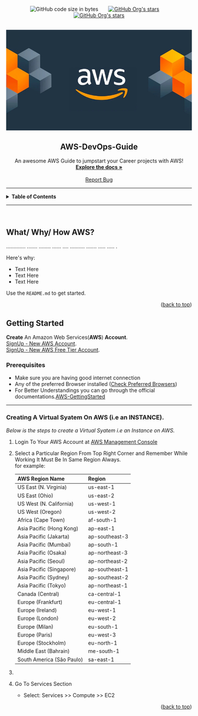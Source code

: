 <div id="top"></div>

<p align="center">
  <img alt="GitHub code size in bytes" src="https://img.shields.io/github/languages/code-size/sumit21adm/AWS-DevOps___Sumitadm21?color=green" height="30" width = "auto">
  &nbsp;&nbsp;&nbsp;&nbsp;&nbsp;
  <a href="https://linkedin.com/in/sumitadm21"><img alt="GitHub Org's stars" src="https://img.shields.io/badge/in-LinkedIn-blue" height="30" width = "auto"></a>
  &nbsp;&nbsp;&nbsp;&nbsp;&nbsp;
  <a href="https://github.com/Sumit21adm"><img alt="GitHub Org's stars" src="https://img.shields.io/badge/GitHub-follow-yellow" height="30" width = "auto"></a>
</p>

<!-- PROJECT LOGO -->
<br />
<div align="center">
  <a href="https://github.com/Sumit21adm/AWS-DevOps___Sumitadm21">
    <img src="assets/awslogo-image.jpeg" alt="Logo" width="auto" height="auto">
  </a>

  <h2 align="center"><b>AWS-DevOps-Guide</b></h2>

  <p align="center">
    An awesome AWS Guide to jumpstart your Career projects with AWS!
    <br />
    <a href="https://github.com/Sumit21adm/AWS-DevOps___Sumitadm21"> <strong>Explore the docs »</strong></a>
    <br />
    <br />
    <a href="https://github.com/Sumit21adm/AWS-DevOps___Sumitadm21/issues">Report Bug</a>
  </p>
  </div>

<!-- TABLE OF CONTENTS -->
<hr>
<details>
<summary><b>Table of Contents</b></summary>
<ol>
    <li>
    <a href="#about-the-project">About The Project</a>
    <ul>
        <li type="square"><a href="#built-with">Built With</a></li>
    </ul>
    </li>
    <li>
    <a href="#getting-started">Getting Started</a>
    <ul>
        <li type="square"><a href="#prerequisites">Prerequisites</a></li>
        <li type="square"><a href="#installation">Installation</a></li>
    </ul>
    </li>
    <li><a href="#usage">Usage</a></li>
</ol>
</details>
<hr>
<br>

<!-- ABOUT THE PROJECT -->

## What/ Why/ How <b>AWS</b>?

............. ....... ........ ...... .... .......... ....... ..... ..... .

Here's why:

- Text Here
- Text Here
- Text Here

Use the `README.md` to get started.

<p align="right">(<a href="#top">back to top</a>)</p>

<!-- GETTING STARTED -->

## Getting Started

<b>Create</b> An Amazon Web Services(<b>AWS</b>) <b>Account</b>.
<br>
[SignUp - New AWS Account](https://aws.amazon.com/?nc2=h_lg).
<br>
[SignUp - New AWS Free Tier Account](https://portal.aws.amazon.com/billing/signup#/start/email).

### Prerequisites

- Make sure you are having good internet connection
- Any of the preferred Browser installed (<a href="https://aws.amazon.com/premiumsupport/knowledge-center/browsers-management-console/">Check Preferred Browsers</a>)
- For Better Understandings you can go through the official documentations.<a href="https://aws.amazon.com/getting-started/">AWS-GettingStarted</a>
<hr>

### <b>Creating A Virtual Syatem On AWS (i.e an INSTANCE).</b>

_Below is the steps to create a Virtual Syatem i.e an Instance on AWS._

1. Login To Your AWS Account at [AWS Management Console](https://us-west-2.console.aws.amazon.com/console/home?region=us-west-2)
2. Select a Particular Region From Top Right Corner and Remember While Working It Must Be In Same Region Always.<br>for example:

   | AWS Region Name           | Region         |
   | ------------------------- | -------------- |
   | US East (N. Virginia)     | us-east-1      |
   | US East (Ohio)            | us-east-2      |
   | US West (N. California)   | us-west-1      |
   | US West (Oregon)          | us-west-2      |
   | Africa (Cape Town)        | af-south-1     |
   | Asia Pacific (Hong Kong)  | ap-east-1      |
   | Asia Pacific (Jakarta)    | ap-southeast-3 |
   | Asia Pacific (Mumbai)     | ap-south-1     |
   | Asia Pacific (Osaka)      | ap-northeast-3 |
   | Asia Pacific (Seoul)      | ap-northeast-2 |
   | Asia Pacific (Singapore)  | ap-southeast-1 |
   | Asia Pacific (Sydney)     | ap-southeast-2 |
   | Asia Pacific (Tokyo)      | ap-northeast-1 |
   | Canada (Central)          | ca-central-1   |
   | Europe (Frankfurt)        | eu-central-1   |
   | Europe (Ireland)          | eu-west-1      |
   | Europe (London)           | eu-west-2      |
   | Europe (Milan)            | eu-south-1     |
   | Europe (Paris)            | eu-west-3      |
   | Europe (Stockholm)        | eu-north-1     |
   | Middle East (Bahrain)     | me-south-1     |
   | South America (São Paulo) | sa-east-1      |

3.
4. Go To Services Section
   - Select: Services >> Compute >> EC2

<p align="right">(<a href="#top">back to top</a>)</p>
